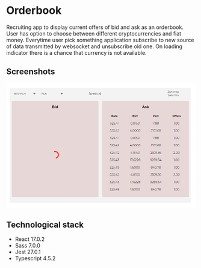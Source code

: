 # Orderbook

Recruiting app to display current offers of bid and ask as an orderbook. User has option to choose between different cryptocurrencies and fiat money. Everytime user pick something application subscribe to new source of data transmitted by websocket and unsubscribe old one. On loading indicator there is a chance that currency is not available. 

## Screenshots
![alt text](https://raw.githubusercontent.com/micavanco/orderbook/master/public/screenshot.jpg)

## Technological stack

* React 17.0.2
* Sass 7.0.0
* Jest 27.0.1
* Typescript 4.5.2
